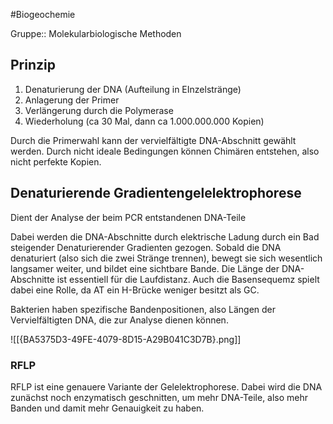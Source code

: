 #Biogeochemie 

Gruppe:: Molekularbiologische Methoden

## Prinzip

1. Denaturierung der DNA (Aufteilung in EInzelstränge)
2. Anlagerung der Primer
3. Verlängerung durch die Polymerase
4. Wiederholung (ca 30 Mal, dann ca 1.000.000.000 Kopien)

Durch die Primerwahl kann der vervielfältigte DNA-Abschnitt gewählt werden. Durch nicht ideale Bedingungen können Chimären entstehen, also nicht perfekte Kopien.

## Denaturierende Gradientengelelektrophorese

Dient der Analyse der beim PCR entstandenen DNA-Teile

Dabei werden die DNA-Abschnitte durch elektrische Ladung durch ein Bad steigender Denaturierender Gradienten gezogen. Sobald die DNA denaturiert (also sich die zwei Stränge trennen), bewegt sie sich wesentlich langsamer weiter, und bildet eine sichtbare Bande. Die Länge der DNA-Abschnitte ist essentiell für die Laufdistanz. Auch die Basensequemz spielt dabei eine Rolle, da AT ein H-Brücke weniger besitzt als GC.

Bakterien haben spezifische Bandenpositionen, also Längen der Vervielfältigten DNA, die zur Analyse dienen können.

![[{BA5375D3-49FE-4079-8D15-A29B041C3D7B}.png]]

### RFLP

RFLP ist eine genauere Variante der Gelelektrophorese. Dabei wird die DNA zunächst noch enzymatisch geschnitten, um mehr DNA-Teile, also mehr Banden und damit mehr Genauigkeit zu haben.
